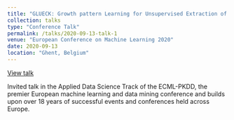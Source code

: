 ```yaml
---
title: "GLUECK: Growth pattern Learning for Unsupervised Extraction of Cancer Kinetics "
collection: talks
type: "Conference Talk"
permalink: /talks/2020-09-13-talk-1
venue: "European Conference on Machine Learning 2020"
date: 2020-09-13
location: "Ghent, Belgium"
---
```


[View talk](https://slideslive.com/38932380)

Invited talk in the Applied Data Science Track of the ECML-PKDD, the premier European machine learning and data mining conference and builds upon over 18 years of successful events and conferences held across Europe.

<!-- blank line -->
<div id="presentation-embed-38932380"></div>
<script src='https://slideslive.com/embed_presentation.js'></script>
<script>
    embed = new SlidesLiveEmbed('presentation-embed-38932380', {
        presentationId: '38932380',
        autoPlay: true, // change to true to autoplay the embedded presentation
        verticalEnabled: true
    });
</script>
<!-- blank line -->     
